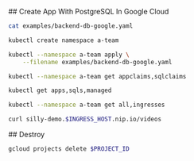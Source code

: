 ## Create App With PostgreSQL In Google Cloud

```bash
cat examples/backend-db-google.yaml

kubectl create namespace a-team

kubectl --namespace a-team apply \
    --filename examples/backend-db-google.yaml

kubectl --namespace a-team get appclaims,sqlclaims

kubectl get apps,sqls,managed

kubectl --namespace a-team get all,ingresses

curl silly-demo.$INGRESS_HOST.nip.io/videos
```

## Destroy

```bash
gcloud projects delete $PROJECT_ID
```
